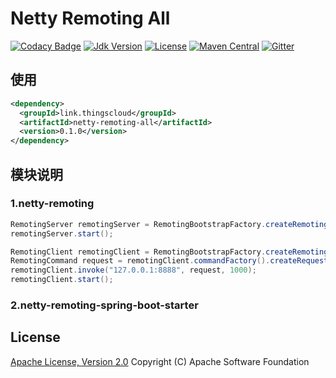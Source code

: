 # Netty Remoting All

[![Codacy Badge](https://api.codacy.com/project/badge/Grade/bc80abd17a444f0ba0d94ec807e07843)](https://app.codacy.com/manual/zhouhailin/netty-remoting-all?utm_source=github.com&utm_medium=referral&utm_content=zhouhailin/netty-remoting-all&utm_campaign=Badge_Grade_Settings)
[![Jdk Version](https://img.shields.io/badge/JDK-1.8-green.svg)](https://img.shields.io/badge/JDK-1.8-green.svg)
[![License](https://img.shields.io/badge/license-Apache%202-4EB1BA.svg)](https://www.apache.org/licenses/LICENSE-2.0.html)
[![Maven Central](https://maven-badges.herokuapp.com/maven-central/link.thingscloud/netty-remoting-all/badge.svg)](https://maven-badges.herokuapp.com/maven-central/link.thingscloud/netty-remoting-all/)
[![Gitter](https://badges.gitter.im/netty-remoting-all/community.svg)](https://gitter.im/netty-remoting-all/community?utm_source=badge&utm_medium=badge&utm_campaign=pr-badge)

## 使用

```xml
<dependency>
  <groupId>link.thingscloud</groupId>
  <artifactId>netty-remoting-all</artifactId>
  <version>0.1.0</version>
</dependency>
```

## 模块说明

### 1.netty-remoting

```java
RemotingServer remotingServer = RemotingBootstrapFactory.createRemotingServer(new RemotingServerConfig());
remotingServer.start();
```

```java
RemotingClient remotingClient = RemotingBootstrapFactory.createRemotingClient(new RemotingClientConfig());
RemotingCommand request = remotingClient.commandFactory().createRequest();
remotingClient.invoke("127.0.0.1:8888", request, 1000);
remotingClient.start();
```

### 2.netty-remoting-spring-boot-starter


## License

[Apache License, Version 2.0](http://www.apache.org/licenses/LICENSE-2.0.html) Copyright (C) Apache Software Foundation
